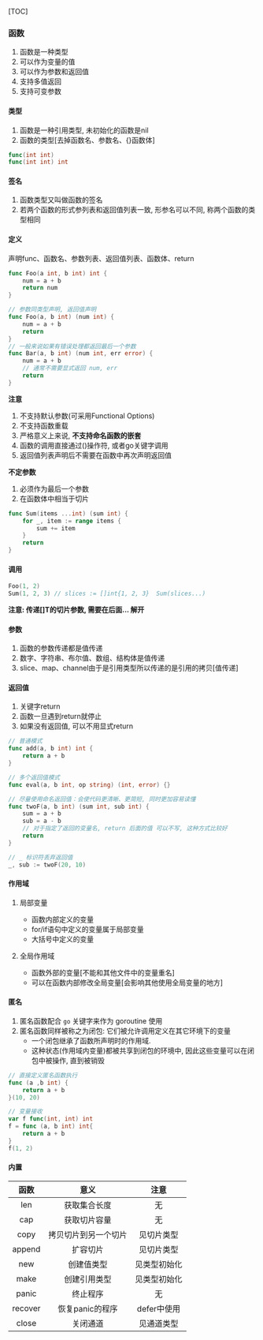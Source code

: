 [TOC]

### 函数

1. 函数是一种类型
2. 可以作为变量的值
3. 可以作为参数和返回值
4. 支持多值返回
6. 支持可变参数

#### 类型

1. 函数是一种引用类型, 未初始化的函数是nil
2. 函数的类型[去掉函数名、参数名、{}函数体]

 ~~~go
func(int int)
func(int int) int
 ~~~

#### 签名

1. 函数类型又叫做函数的签名
2. 若两个函数的形式参列表和返回值列表一致, 形参名可以不同, 称两个函数的类型相同

#### 定义

声明func、函数名、参数列表、返回值列表、函数体、return

~~~go
func Foo(a int, b int) int {
    num = a + b
    return num
}

// 参数同类型声明, 返回值声明
func Foo(a, b int) (num int) {
    num = a + b
    return
}
// 一般来说如果有错误处理都返回最后一个参数
func Bar(a, b int) (num int, err error) {
    num = a + b
    // 通常不需要显式返回 num, err
    return
}
~~~

**注意**

1. 不支持默认参数(可采用Functional Options)
2. 不支持函数重载
3. 严格意义上来说, **不支持命名函数的嵌套**
4. 函数的调用直接通过()操作符, 或者go关键字调用
5. 返回值列表声明后不需要在函数中再次声明返回值

**不定参数**

1. 必须作为最后一个参数
2. 在函数体中相当于切片

~~~go
func Sum(items ...int) (sum int) {
    for _, item := range items {
        sum += item
    }
    return
}
~~~

#### 调用

~~~go
Foo(1, 2)
Sum(1, 2, 3) // slices := []int{1, 2, 3}  Sum(slices...) 
~~~

**注意: 传递[]T的切片参数, 需要在后面... 解开**

#### 参数

1. 函数的参数传递都是值传递
2. 数字、字符串、布尔值、数组、结构体是值传递
3. slice、map、channel由于是引用类型所以传递的是引用的拷贝[值传递]

#### 返回值

1.  关键字return
2.  函数一旦遇到return就停止
3.  如果没有返回值, 可以不用显式return

~~~go
// 普通模式
func add(a, b int) int {
    return a + b
}

// 多个返回值模式
func eval(a, b int, op string) (int, error) {}

// 尽量使用命名返回值：会使代码更清晰、更简短, 同时更加容易读懂
func twoF(a, b int) (sum int, sub int) {
    sum = a + b
    sub = a - b
   	// 对于指定了返回的变量名, return 后面的值 可以不写, 这种方式比较好
    return  
}

// _ 标识符丢弃返回值
_, sub := twoF(20, 10) 
~~~

#### 作用域

1.  局部变量
    *   函数内部定义的变量
    *   for/if语句中定义的变量属于局部变量
    *   大括号中定义的变量

2.  全局作用域
    *   函数外部的变量[不能和其他文件中的变量重名]
    *   可以在函数内部修改全局变量[会影响其他使用全局变量的地方]

#### 匿名

1.  匿名函数配合 `go` 关键字来作为 goroutine 使用
2.  匿名函数同样被称之为闭包: 它们被允许调用定义在其它环境下的变量
    *   一个闭包继承了函数所声明时的作用域.  
    *   这种状态(作用域内变量)都被共享到闭包的环境中, 因此这些变量可以在闭包中被操作, 直到被销毁

~~~go
// 直接定义匿名函数执行
func (a ,b int) {
    return a + b
}(10, 20)

// 变量接收
var f func(int, int) int
f = func (a, b int) int{
    return a + b
}
f(1, 2)
~~~

#### 内置

|  函数   |         意义         |     注意     |
| :-----: | :------------------: | :----------: |
|   len   |     获取集合长度     |      无      |
|   cap   |     获取切片容量     |      无      |
|  copy   | 拷贝切片到另一个切片 |  见切片类型  |
| append  |       扩容切片       |  见切片类型  |
|   new   |      创建值类型      | 见类型初始化 |
|  make   |     创建引用类型     | 见类型初始化 |
|  panic  |       终止程序       |      无      |
| recover |   恢复panic的程序    | defer中使用  |
|  close  |       关闭通道       |  见通道类型  |